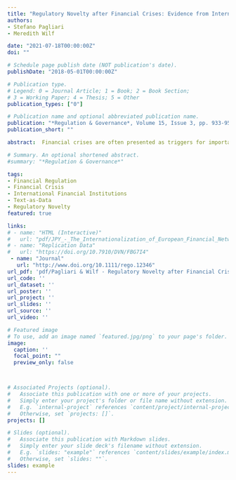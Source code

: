 ```yaml
---
title: "Regulatory Novelty after Financial Crises: Evidence from International Banking and Securities Standards, 1975-2016"
authors:
- Stefano Pagliari
- Meredith Wilf

date: "2021-07-18T00:00:00Z"
doi: ""

# Schedule page publish date (NOT publication's date).
publishDate: "2018-05-01T00:00:00Z"

# Publication type.
# Legend: 0 = Journal Article; 1 = Book; 2 = Book Section;
# 3 = Working Paper; 4 = Thesis; 5 = Other
publication_types: ["0"]

# Publication name and optional abbreviated publication name.
publication: "*Regulation & Governance*, Volume 15, Issue 3, pp. 933-951, DOI: 10.1111/rego.12346"
publication_short: ""

abstract:  Financial crises are often presented as triggers for important innovations in international regulation of financial markets, but existing evidence for this claim primarily derive from the analyses of individ- ual initiatives, assessed against noncomparable benchmarks. In order to provide systematic evidence of financial crises’ impact on international financial regulatory change, this paper develops a novel text- as-data approach to measure regulatory novelty. We use this approach to analyze the full population of international banking and securities standards between 1975 and 2016. Contrary to theoretical expecta- tions, our empirical findings indicate rules designed by international banking and securities regulators following financial crises are on average as likely to build on existing international regulations as those designed before a crisis. We also find that international banking rules published after the 2008 Global Financial Crisis are an important exception.

# Summary. An optional shortened abstract.
#summary: "*Regulation & Governance*"

tags:
- Financial Regulation
- Financial Crisis
- International Financial Institutions
- Text-as-Data
- Regulatory Novelty
featured: true

links:
# - name: "HTML (Interactive)"
#   url: "pdf/JPY_-_The_Internationalization_of_European_Financial_Networks.html"
# - name: "Replication Data"
#   url: "https://doi.org/10.7910/DVN/FBG7I4"
 - name: "Journal"
   url: "http://www.doi.org/10.1111/rego.12346"
url_pdf: 'pdf/Pagliari & Wilf - Regulatory Novelty after Financial Crises.pdf' 
url_code: ''
url_dataset: ''
url_poster: ''
url_project: '' 
url_slides: ''
url_source: ''
url_video: ''

# Featured image
# To use, add an image named `featured.jpg/png` to your page's folder. 
image:
  caption: ''
  focal_point: ""
  preview_only: false



# Associated Projects (optional).
#   Associate this publication with one or more of your projects.
#   Simply enter your project's folder or file name without extension.
#   E.g. `internal-project` references `content/project/internal-project/index.md`.
#   Otherwise, set `projects: []`.
projects: []

# Slides (optional).
#   Associate this publication with Markdown slides.
#   Simply enter your slide deck's filename without extension.
#   E.g. `slides: "example"` references `content/slides/example/index.md`.
#   Otherwise, set `slides: ""`.
slides: example
---
```

 
